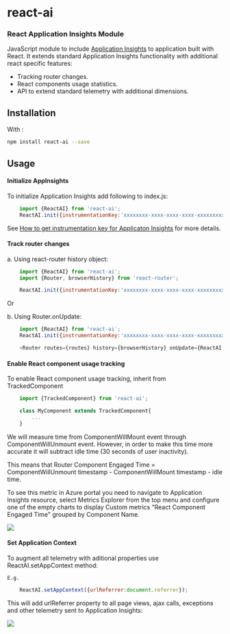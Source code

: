 # react-ai
### React Application Insights Module
JavaScript module to include [Application Insights](https://github.com/Microsoft/ApplicationInsights-JS/blob/master/API-reference.md) to application built with React.
It extends standard Application Insights functionality with additional react specific features:
* Tracking router changes.
* React components usage statistics.
* API to extend standard telemetry with additional dimensions.

## Installation

With :
```bash
npm install react-ai --save
```

## Usage
#### Initialize AppInsights 
To initialize Application Insights add following to index.js:

```javascript
    import {ReactAI} from 'react-ai';
    ReactAI.init({instrumentationKey:'xxxxxxxx-xxxx-xxxx-xxxx-xxxxxxxxxxxxx'});
```
See [How to get instrumentation key for Applicaton Insights](https://azure.microsoft.com/en-us/documentation/articles/app-insights-nodejs/) for more details.

#### Track router changes
a. Using react-router history object:
    
```javascript
    import {ReactAI} from 'react-ai';
    import {Router, browserHistory} from 'react-router';

    ReactAI.init({instrumentationKey:'xxxxxxxx-xxxx-xxxx-xxxx-xxxxxxxxxxxxx'}, browserHistory);
```
Or

b. Using Router.onUpdate:

```javascript
    import {ReactAI} from 'react-ai';
    ReactAI.init({instrumentationKey:'xxxxxxxx-xxxx-xxxx-xxxx-xxxxxxxxxxxxx'});

    <Router routes={routes} history={browserHistory} onUpdate={ReactAI.trackRouterChange}/>
```


#### Enable React component usage tracking 
To enable React component usage tracking, inherit from TrackedComponent  

```javascript
    import {TrackedComponent} from 'react-ai';

    class MyComponent extends TrackedComponent{
        ...
    }
```

We will measure time from ComponentWillMount event through ComponentWillUnmount event. However, in order to make this time more accurate it will subtract idle time (30 seconds of user inactivity). 

This means that Router Component Engaged Time = ComponentWillUnmount timestamp - ComponentWillMount timestamp - idle time.  

To see this metric in Azure portal you need to navigate to Application Insights resource, select Metrics Explorer from the top menu and configure one of the empty charts to display Custom metrics "React Component Engaged Time" grouped by Component Name.

<img src="https://cloud.githubusercontent.com/assets/3801171/18721652/43d6a092-7fe6-11e6-9d76-ca6280f3e36e.png"/>

#### Set Application Context

To augment all telemetry with aditional properties use ReactAI.setAppContext method:

    E.g. 
```javascript
    ReactAI.setAppContext({urlReferrer:document.referrer});
```

This will add urlReferrer property to all page views, ajax calls, exceptions and other telemetry sent to Application Insights:

<img src ="https://cloud.githubusercontent.com/assets/3801171/18721651/43c4861e-7fe6-11e6-8541-3614111acc8f.png"/>





